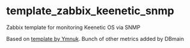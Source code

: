 # template_zabbix_keenetic_snmp
Zabbix template for monitoring Keenetic OS via SNMP

Based on [template by Ymnuk](https://github.com/zabbix/community-templates/tree/main/Network_Devices/Zyxel/template_zyxel_ndms/5.0).
Bunch of other metrics added by DBmain
